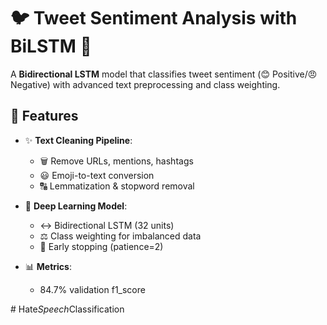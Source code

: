 # 🐦 Tweet Sentiment Analysis with BiLSTM 🤖

A **Bidirectional LSTM** model that classifies tweet sentiment (😊 Positive/😠 Negative) with advanced text preprocessing and class weighting.


## 🚀 Features

- ✨ **Text Cleaning Pipeline**:
  - 🗑️ Remove URLs, mentions, hashtags
  - 😃 Emoji-to-text conversion
  - 🔠 Lemmatization & stopword removal
    
- 🧠 **Deep Learning Model**:
  - ↔️ Bidirectional LSTM (32 units)
  - ⚖️ Class weighting for imbalanced data
  - 🛑 Early stopping (patience=2)
    
- 📊 **Metrics**:
  - 84.7% validation f1_score
    

#   H a t e _ S p e e c h _ C l a s s i f i c a t i o n 
 
 
